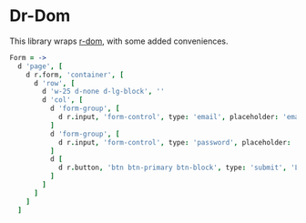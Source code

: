 # Dr-Dom

This library wraps [r-dom](https://github.com/uber/r-dom), with some added conveniences.

```coffee
Form = ->
  d 'page', [
    d r.form, 'container', [
      d 'row', [
        d 'w-25 d-none d-lg-block', ''
        d 'col', [
          d 'form-group', [
            d r.input, 'form-control', type: 'email', placeholder: 'email'
          ]
          d 'form-group', [
            d r.input, 'form-control', type: 'password', placeholder: 'password'
          ]
          d [
            d r.button, 'btn btn-primary btn-block', type: 'submit', 'Login'
          ]
        ]
      ]
    ]
  ]

```
